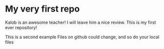 # My very first repo
Kalob is an awesome teacher! I will leave him a nice review.
This is my first ever repository!

This is a second example
Files on github could change, and so do your local files  
